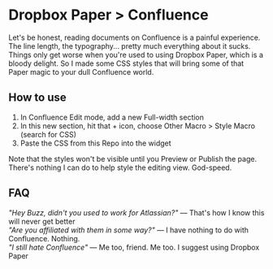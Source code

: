 # Dropbox Paper > Confluence
Let's be honest, reading documents on Confluence is a painful experience. The line length, the typography... pretty much everything about it sucks. Things only get worse when you're used to using Dropbox Paper, which is a bloody delight. So I made some CSS styles that will bring some of that Paper magic to your dull Confluence world.

## How to use  
1. In Confluence Edit mode, add a new Full-width section
2. In this new section, hit that + icon, choose Other Macro > Style Macro (search for CSS)
3. Paste the CSS from this Repo into the widget

Note that the styles won't be visible until you Preview or Publish the page. There's nothing I can do to help style the editing view. God-speed.

## FAQ
_"Hey Buzz, didn't you used to work for Atlassian?"_ — That's how I know this will never get better   
_"Are you affiliated with them in some way?"_ — I have nothing to do with Confluence. Nothing.  
_"I still hate Confluence"_ — Me too, friend. Me too. I suggest using Dropbox Paper
